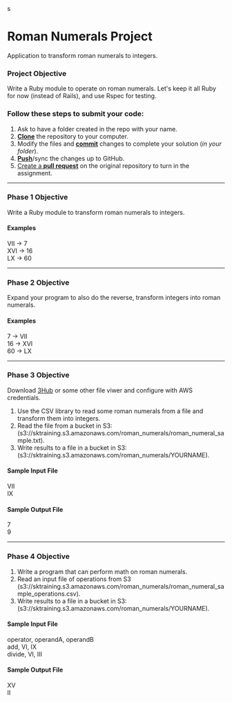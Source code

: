 s
# Roman Numerals Project
Application to transform roman numerals to integers.

### Project Objective
Write a Ruby module to operate on roman numerals. Let's keep it all Ruby for now (instead of Rails), and use Rspec for testing.

### Follow these steps to submit your code:

1. Ask to have a folder created in the repo with your name.
1. [**Clone**](ref-clone) the repository to your computer.
1. Modify the files and [**commit**](ref-commit) changes to complete your solution (_in your folder_).
1. [**Push**](ref-push)/sync the changes up to GitHub.
1. [Create a **pull request**](pull-request) on the original repository to turn in the assignment.

---

### Phase 1 Objective
Write a Ruby module to transform roman numerals to integers.

#### Examples

VII -> 7  
XVI -> 16  
LX -> 60  

---

### Phase 2 Objective
Expand your program to also do the reverse, transform integers into roman numerals.

#### Examples

7 -> VII  
16 -> XVI  
60 -> LX  

---

### Phase 3 Objective
Download [3Hub](https://itunes.apple.com/us/app/3hub/id427515976?mt=12) or some other file viwer and configure with AWS credentials.

1. Use the CSV library to read some roman numerals from a file and transform them into integers. 
1. Read the file from a bucket in S3: (s3://sktraining.s3.amazonaws.com/roman_numerals/roman_numeral_sample.txt).
1. Write results to a file in a bucket in S3: (s3://sktraining.s3.amazonaws.com/roman_numerals/YOURNAME).

#### Sample Input File
VII  
IX  

#### Sample Output File
7  
9  

---

### Phase 4 Objective
1. Write a program that can perform math on roman numerals.
1. Read an input file of operations from S3 (s3://sktraining.s3.amazonaws.com/roman_numerals/roman_numeral_sample_operations.csv).
1. Write results to a file in a bucket in S3: (s3://sktraining.s3.amazonaws.com/roman_numerals/YOURNAME).

#### Sample Input File 
operator, operandA, operandB  
add, VI, IX  
divide, VI, III

#### Sample Output File  
XV  
II  
